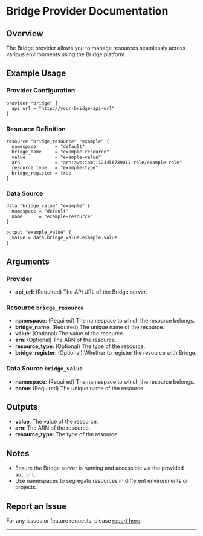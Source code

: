 # Bridge Provider Documentation

## Overview
The Bridge provider allows you to manage resources seamlessly across various environments using the Bridge platform.

## Example Usage

### Provider Configuration
```hcl
provider "bridge" {
  api_url = "http://your-bridge-api-url"
}
```

### Resource Definition
```hcl
resource "bridge_resource" "example" {
  namespace       = "default"
  bridge_name     = "example-resource"
  value           = "example-value"
  arn             = "arn:aws:iam::123456789012:role/example-role"
  resource_type   = "example-type"
  bridge_register = true
}
```

### Data Source
```hcl
data "bridge_value" "example" {
  namespace = "default"
  name      = "example-resource"
}

output "example_value" {
  value = data.bridge_value.example.value
}
```

## Arguments

### Provider
- **api_url**: (Required) The API URL of the Bridge server.

### Resource `bridge_resource`
- **namespace**: (Required) The namespace to which the resource belongs.
- **bridge_name**: (Required) The unique name of the resource.
- **value**: (Optional) The value of the resource.
- **arn**: (Optional) The ARN of the resource.
- **resource_type**: (Optional) The type of the resource.
- **bridge_register**: (Optional) Whether to register the resource with Bridge.

### Data Source `bridge_value`
- **namespace**: (Required) The namespace to which the resource belongs.
- **name**: (Required) The unique name of the resource.

## Outputs
- **value**: The value of the resource.
- **arn**: The ARN of the resource.
- **resource_type**: The type of the resource.

## Notes
- Ensure the Bridge server is running and accessible via the provided `api_url`.
- Use namespaces to segregate resources in different environments or projects.

## Report an Issue
For any issues or feature requests, please [report here](https://github.com/bridge.yt/issues).

---
